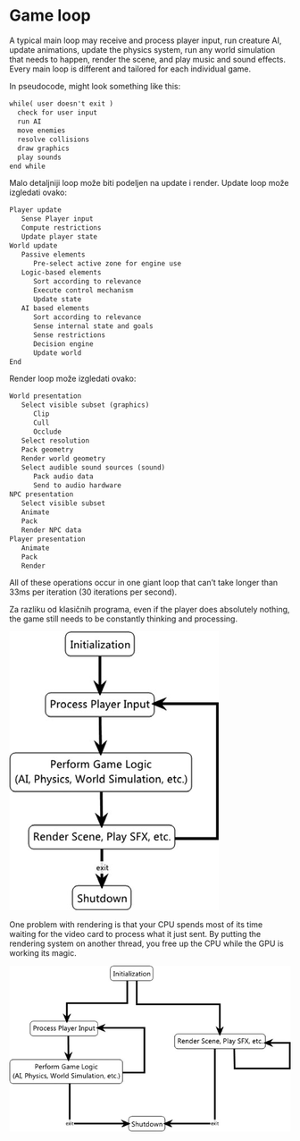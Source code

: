 # Game loop

A typical main loop may receive and process player input, run creature AI, update animations, update the physics system, run any world simulation that needs to happen, render the scene, and play music and sound effects. Every main loop is different and tailored for each individual game.

In pseudocode, might look something like this:

```
while( user doesn't exit )
  check for user input
  run AI
  move enemies
  resolve collisions
  draw graphics
  play sounds
end while
```

Malo detaljniji loop može biti podeljen na update i render. Update loop može izgledati ovako:
```
Player update
   Sense Player input
   Compute restrictions
   Update player state
World update
   Passive elements
      Pre-select active zone for engine use
   Logic-based elements
      Sort according to relevance
      Execute control mechanism
      Update state
   AI based elements
      Sort according to relevance
      Sense internal state and goals
      Sense restrictions
      Decision engine
      Update world
End
```

Render loop može izgledati ovako:
```
World presentation
   Select visible subset (graphics)
      Clip
      Cull
      Occlude
   Select resolution
   Pack geometry
   Render world geometry
   Select audible sound sources (sound)
      Pack audio data
      Send to audio hardware
NPC presentation
   Select visible subset
   Animate
   Pack
   Render NPC data
Player presentation
   Animate
   Pack
   Render
```

All of these operations occur in one giant loop that can’t take longer than 33ms per iteration (30 iterations per second).

Za razliku od klasičnih programa, even if the player does absolutely nothing, the game still needs to be constantly thinking and processing.

![game-loop](slike/game-loop.png)

One problem with rendering is that your CPU spends most of its time waiting for the video card to process what it just sent. By putting the rendering system on another thread, you free up the CPU while the GPU is working its magic.

![multithread-game-loop](slike/multithread-game-loop.png)
